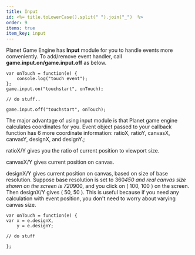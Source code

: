 ```yaml
---
title: Input
id: <%= title.toLowerCase().split(" ").join("_")  %>
order: 9
items: true
item_key: input
---
```


Planet Game Engine has **Input** module for you to handle events more conveniently. To add/remove event handler, call **game.input.on/game.input.off** as below.

<pre><code class="js">var onTouch = function(e) {
    console.log("touch event");
};
game.input.on("touchstart", onTouch);

// do stuff..

game.input.off("touchstart", onTouch);
</code></pre>

The major advantage of using input module is that Planet game engine calculates coordinates for you. Event object passed to your callback function has 6 more coordinate information: ratioX, ratioY, canvasX, canvasY, designX, and designY.;

ratioX/Y gives you the ratio of current position to viewport size.

canvasX/Y gives current position on canvas.

designX/Y gives current position on canvas, based on size of base resolution. Suppose base resolution is set to 360*450 and real canvas size shown on the screen is 720*900, and you click on ( 100, 100 ) on the screen. Then designX/Y gives ( 50, 50 ). This is useful because if you need any calculation with event position, you don't need to worry about varying canvas size.

<pre><code class="js">var onTouch = function(e) {
var x = e.designX,
    y = e.designY;

// do stuff

};
</code></pre>
